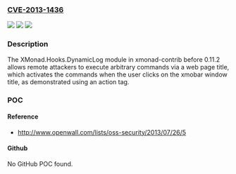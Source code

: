 ### [CVE-2013-1436](https://cve.mitre.org/cgi-bin/cvename.cgi?name=CVE-2013-1436)
![](https://img.shields.io/static/v1?label=Product&message=n%2Fa&color=blue)
![](https://img.shields.io/static/v1?label=Version&message=n%2Fa&color=blue)
![](https://img.shields.io/static/v1?label=Vulnerability&message=n%2Fa&color=brighgreen)

### Description

The XMonad.Hooks.DynamicLog module in xmonad-contrib before 0.11.2 allows remote attackers to execute arbitrary commands via a web page title, which activates the commands when the user clicks on the xmobar window title, as demonstrated using an action tag.

### POC

#### Reference
- http://www.openwall.com/lists/oss-security/2013/07/26/5

#### Github
No GitHub POC found.

